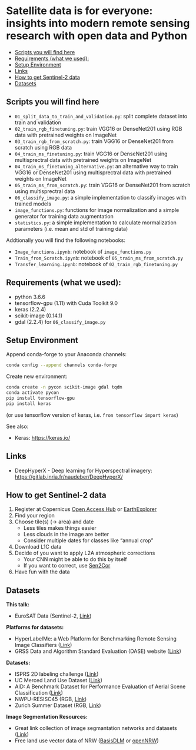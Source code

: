 # Satellite data is for everyone: insights into modern remote sensing research with open data and Python

  * [Scripts you will find here](#scripts-you-will-find-here)
  * [Requirements (what we used):](#requirements--what-we-used--)
  * [Setup Environment](#setup-environment)
  * [Links](#links)
  * [How to get Sentinel-2 data](#how-to-get-sentinel-2-data)
  * [Datasets](#datasets)

## Scripts you will find here
* `01_split_data_to_train_and_validation.py`: split complete dataset into train and validation
* `02_train_rgb_finetuning.py`: train VGG16 or DenseNet201 using RGB data with pretrained weights on ImageNet
* `03_train_rgb_from_scratch.py`: train VGG16 or DenseNet201 from scratch using RGB data 
* `04_train_ms_finetuning.py`: train VGG16 or DenseNet201 using multisprectral data with pretrained weights on ImageNet
* `04_train_ms_finetuning_alternative.py`: an alternative way to train VGG16 or DenseNet201 using multisprectral data with pretrained weights on ImageNet
* `05_train_ms_from_scratch.py`: train VGG16 or DenseNet201 from scratch using multisprectral data
* `06_classify_image.py`: a simple implementation to classify images with trained models
* `image_functions.py`: functions for image normalization and a simple generator for training data augmentation
* `statistics.py`: a simple implementation to calculate mormalization parameters (i.e. mean and std of training data)

Addtionally you will find the following notebooks:

* `Image_functions.ipynb`: notebook of `image_functions.py`
* `Train_from_Scratch.ipynb`: notebook of `05_train_ms_from_scratch.py`
* `Transfer_learning.ipynb`: notebook of `02_train_rgb_finetuning.py`

## Requirements (what we used):
- python 3.6.6
- tensorflow-gpu (1.11) with Cuda Toolkit 9.0
- keras (2.2.4)
- scikit-image (0.14.1)
- gdal (2.2.4) for `06_classify_image.py`

## Setup Environment

Append conda-forge to your Anaconda channels:
```bash
conda config --append channels conda-forge
```

Create new environment:
```bash
conda create -n pycon scikit-image gdal tqdm
conda activate pycon 
pip install tensorflow-gpu
pip install keras
```
(or use tensorflow version of keras, i.e. `from tensorflow import keras`)

See also:
* Keras: https://keras.io/

## Links
* DeepHyperX - Deep learning for Hyperspectral imagery: https://gitlab.inria.fr/naudeber/DeepHyperX/


## How to get Sentinel-2 data
1. Register at Copernicus [Open Access Hub](https://scihub.copernicus.eu/dhus/#/home) or [EarthExplorer](https://earthexplorer.usgs.gov/)
2. Find your region
3. Choose tile(s) (→ area) and date
    * Less tiles makes things easier
    * Less clouds in the image are better
    * Consider multiple dates for classes like “annual crop”
4. Download L1C data
5. Decide of you want to apply L2A atmospheric corrections
    * Your CNN might be able to do this by itself
    * If you want to correct, use [Sen2Cor](http://step.esa.int/main/third-party-plugins-2/sen2cor/)
6. Have fun with the data


## Datasets

**This talk:**
* EuroSAT Data (Sentinel-2, [Link](http://madm.dfki.de/downloads))


**Platforms for datasets:**

- HyperLabelMe: a Web Platform for Benchmarking Remote Sensing Image Classifiers ([Link](http://hyperlabelme.uv.es/))
- GRSS Data and Algorithm Standard Evaluation (DASE) website ([Link](http://dase.ticinumaerospace.com/))


**Datasets:**

- ISPRS 2D labeling challenge ([Link](http://www2.isprs.org/commissions/comm3/wg4/semantic-labeling.html))
- UC Merced Land Use Dataset ([Link](http://weegee.vision.ucmerced.edu/datasets/landuse.html))
- AID: A Benchmark Dataset for Performance Evaluation of Aerial Scene Classification ([Link](https://captain-whu.github.io/AID/))
- NWPU-RESISC45 (RGB, [Link](http://www.escience.cn/people/JunweiHan/NWPU-RESISC45.html))
- Zurich Summer Dataset (RGB, [Link](https://sites.google.com/site/michelevolpiresearch/data/zurich-dataset))

**Image Segmentation Resources:**

- Great link collection of image segmantation networks and datasets ([Link](https://github.com/mrgloom/awesome-semantic-segmentation))
- Free land use vector data of NRW ([BasisDLM](https://www.bezreg-koeln.nrw.de/brk_internet/geobasis/landschaftsmodelle/basis_dlm/index.html) or [openNRW](https://open.nrw/en/node/154))


